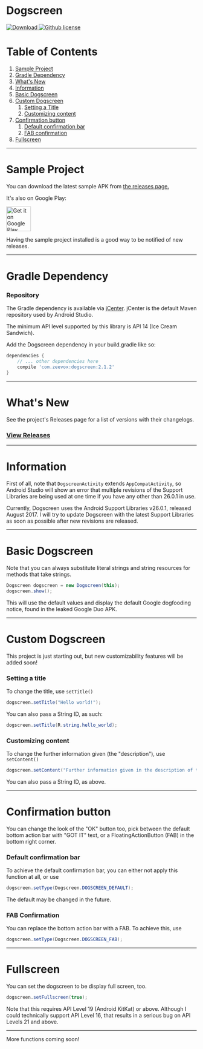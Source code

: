 # Dogscreen
[ ![Download](https://api.bintray.com/packages/zeevox/Dogscreen/dogscreen-library/images/download.svg) ](https://bintray.com/zeevox/Dogscreen/dogscreen-library/_latestVersion)
[![Github license](https://img.shields.io/badge/license-MIT%20License-blue.svg)](https://github.com/ZeevoX/Dogscreen/blob/master/LICENSE)

# Table of Contents

1. [Sample Project](#sample-project)
2. [Gradle Dependency](#gradle-dependency)
3. [What's New](#whats-new)
4. [Information](#information)
5. [Basic Dogscreen](#basic-dogscreen)
6. [Custom Dogscreen](#custom-dogscreen)
	1. [Setting a Title](#setting-a-title)
	2. [Customizing content](#customizing-content)
7. [Confirmation button](#confirmation-button)
	1. [Default confirmation bar](#default-confirmation-bar)
	2. [FAB confirmation](#fab-confirmation)
8. [Fullscreen](#fullscreen)


------

# Sample Project

You can download the latest sample APK from [the releases page.](https://github.com/ZeevoX/Dogscreen/releases/latest)

It's also on Google Play:

<a href="https://play.google.com/store/apps/details?id=com.zeevox.dogscreen.demo" target="_blank">
  <img alt="Get it on Google Play"
       src="https://play.google.com/intl/en_us/badges/images/generic/en-play-badge.png" height="65"/>
</a>

Having the sample project installed is a good way to be notified of new releases.

---

# Gradle Dependency

### Repository

The Gradle dependency is available via [jCenter](https://bintray.com/zeevox/Dogscreen/dogscreen-library).
jCenter is the default Maven repository used by Android Studio.

The minimum API level supported by this library is API 14 (Ice Cream Sandwich).

Add the Dogscreen dependency in your build.gradle like so:

```gradle
dependencies {
	// ... other dependencies here
    compile 'com.zeevox:dogscreen:2.1.2'
}
```

---

# What's New

See the project's Releases page for a list of versions with their changelogs.

### [View Releases](https://github.com/ZeevoX/Dogscreen/releases)

---

# Information

First of all, note that `DogscreenActivity` extends `AppCompatActivity`, so Android Studio will show an error that multiple revisions of the Support Libraries are being used at one time if you have any other than 26.0.1 in use.

Currently, Dogscreen uses the Android Support Libraries v26.0.1, released August 2017. I will try to update Dogscreen with the latest Support Libraries as soon as possible after new revisions are released.

---

# Basic Dogscreen

Note that you can always substitute literal strings and string resources for methods that take strings.

```java
Dogscreen dogscreen = new Dogscreen(this);
dogscreen.show();
```

This will use the default values and display the default Google dogfooding notice, found in the leaked Google Duo APK.

---

# Custom Dogscreen

This project is just starting out, but new customizability features will be added soon!

### Setting a title

To change the title, use `setTitle()`

```java
dogscreen.setTitle("Hello world!");
```

You can also pass a String ID, as such:

```java
dogscreen.setTitle(R.string.hello_world);
```

### Customizing content

To change the further information given (the "description"), use `setContent()`

```java
dogscreen.setContent("Further information given in the description of the Dogscreen")
```

You can also pass a String ID, as above.

---


# Confirmation button

You can change the look of the "OK" button too, pick between the default bottom action bar with "GOT IT" text, or a FloatingActionButton (FAB) in the bottom right corner.

### Default confirmation bar

To achieve the default confirmation bar, you can either not apply this function at all, or use

```java
dogscreen.setType(Dogscreen.DOGSCREEN_DEFAULT);
```

The default may be changed in the future.

### FAB Confirmation

You can replace the bottom action bar with a FAB. To achieve this, use

```java
dogscreen.setType(Dogscreen.DOGSCREEN_FAB);
```

---

# Fullscreen

You can set the dogscreen to be display full screen, too.

```java
dogscreen.setFullscreen(true);
```

Note that this requires API Level 19 (Android KitKat) or above.
Although I could technically support API Level 16, that results in a serious bug on API Levels 21 and above.

---

More functions coming soon!


